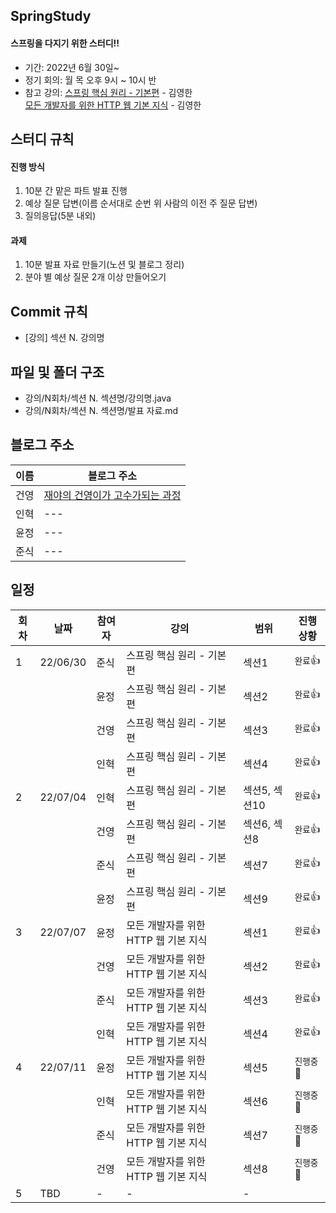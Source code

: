 ## SpringStudy

#### 스프링을 다지기 위한 스터디!!

- 기간: 2022년 6월 30일~
- 정기 회의: 월 목 오후 9시 ~ 10시 반
- 참고 강의: [스프링 핵심 원리 - 기본편](https://www.inflearn.com/course/%EC%8A%A4%ED%94%84%EB%A7%81-%ED%95%B5%EC%8B%AC-%EC%9B%90%EB%A6%AC-%EA%B8%B0%EB%B3%B8%ED%8E%B8/dashboard) - 김영한  
  [모든 개발자를 위한 HTTP 웹 기본 지식](https://www.inflearn.com/course/http-%EC%9B%B9-%EB%84%A4%ED%8A%B8%EC%9B%8C%ED%81%AC/dashboard) - 김영한

## 스터디 규칙

#### 진행 방식

1. 10분 간 맡은 파트 발표 진행
2. 예상 질문 답변(이름 순서대로 순번 위 사람의 이전 주 질문 답변)
3. 질의응답(5분 내외)

#### 과제

1. 10분 발표 자료 만들기(노션 및 블로그 정리)
2. 분야 별 예상 질문 2개 이상 만들어오기

## Commit 규칙

- [강의] 섹션 N. 강의명

## 파일 및 폴더 구조

- 강의/N회차/섹션 N. 섹션명/강의명.java
- 강의/N회차/섹션 N. 섹션명/발표 자료.md

## 블로그 주소
| 이름 | 블로그 주소| 
| ---- | -------- |
|건영|[재야의 건영이가 고수가되는 과정](https://almondshin.tistory.com/)|
|인혁|---||
|윤정|---||
|준식|---||

## 일정

| 회차 | 날짜     | 참여자 | 강의                                 | 범위          | 진행상황   |
| ---- | -------- | ------ | ---------------------------------- | ------------- | ---------- |
| 1    | 22/06/30 | 준식   | 스프링 핵심 원리 - 기본편            | 섹션1         | `완료`👍 |
|      |          | 윤정   | 스프링 핵심 원리 - 기본편            | 섹션2         | `완료`👍 |
|      |          | 건영   | 스프링 핵심 원리 - 기본편            | 섹션3         | `완료`👍 |
|      |          | 인혁   | 스프링 핵심 원리 - 기본편            | 섹션4         | `완료`👍 |
| 2    | 22/07/04 | 인혁   | 스프링 핵심 원리 - 기본편            | 섹션5, 섹션10 | `완료`👍 |
|      |          | 건영   | 스프링 핵심 원리 - 기본편            | 섹션6, 섹션8  | `완료`👍 |
|      |          | 준식   | 스프링 핵심 원리 - 기본편            | 섹션7         | `완료`👍 |
|      |          | 윤정   | 스프링 핵심 원리 - 기본편            | 섹션9         | `완료`👍 |
| 3    | 22/07/07 | 윤정   | 모든 개발자를 위한 HTTP 웹 기본 지식 | 섹션1         | `완료`👍 |
|      |          | 건영   | 모든 개발자를 위한 HTTP 웹 기본 지식 | 섹션2         | `완료`👍 |
|      |          | 준식   | 모든 개발자를 위한 HTTP 웹 기본 지식 | 섹션3         | `완료`👍 |
|      |          | 인혁   | 모든 개발자를 위한 HTTP 웹 기본 지식 | 섹션4         | `완료`👍 |
| 4    | 22/07/11 | 윤정   | 모든 개발자를 위한 HTTP 웹 기본 지식 | 섹션5         | `진행중`🏃 |
|      |          | 인혁   | 모든 개발자를 위한 HTTP 웹 기본 지식 | 섹션6         | `진행중`🏃 |
|      |          | 준식   | 모든 개발자를 위한 HTTP 웹 기본 지식 | 섹션7         | `진행중`🏃 |
|      |          | 건영   | 모든 개발자를 위한 HTTP 웹 기본 지식 | 섹션8         | `진행중`🏃 |
| 5    | TBD      | -      | -                                    | -             |
